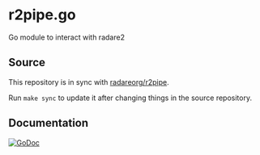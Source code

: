 r2pipe.go
=========

Go module to interact with radare2

Source
------

This repository is in sync with [radareorg/r2pipe](https://github.com/radareorg/radare2-r2pipe).

Run `make sync` to update it after changing things in the source repository.

Documentation
-------------

[![GoDoc](https://pkg.go.dev/badge/github.com/radareorg/r2pipe-go)](https://pkg.go.dev/github.com/radareorg/r2pipe-go#readme-documentation)

